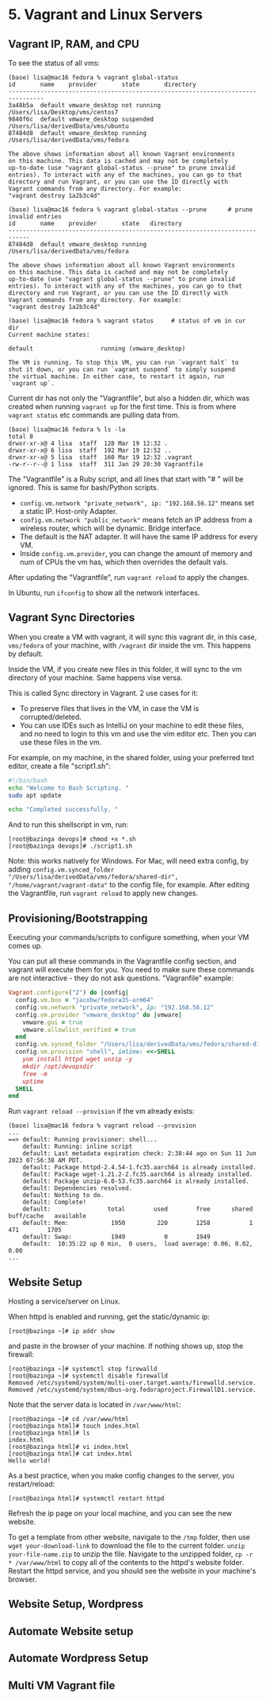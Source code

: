 # 5. Vagrant and Linux Servers
## Vagrant IP, RAM, and CPU
To see the status of all vms:
```console
(base) lisa@mac16 fedora % vagrant global-status
id       name    provider       state       directory                           
--------------------------------------------------------------------------------
3a48b5a  default vmware_desktop not running /Users/lisa/Desktop/vms/centos7     
9840f6c  default vmware_desktop suspended   /Users/lisa/derivedData/vms/ubuntu  
87484d8  default vmware_desktop running     /Users/lisa/derivedData/vms/fedora  
 
The above shows information about all known Vagrant environments
on this machine. This data is cached and may not be completely
up-to-date (use "vagrant global-status --prune" to prune invalid
entries). To interact with any of the machines, you can go to that
directory and run Vagrant, or you can use the ID directly with
Vagrant commands from any directory. For example:
"vagrant destroy 1a2b3c4d"

(base) lisa@mac16 fedora % vagrant global-status --prune      # prune invalid entries
id       name    provider       state   directory                           
----------------------------------------------------------------------------
87484d8  default vmware_desktop running /Users/lisa/derivedData/vms/fedora  
 
The above shows information about all known Vagrant environments
on this machine. This data is cached and may not be completely
up-to-date (use "vagrant global-status --prune" to prune invalid
entries). To interact with any of the machines, you can go to that
directory and run Vagrant, or you can use the ID directly with
Vagrant commands from any directory. For example:
"vagrant destroy 1a2b3c4d"

(base) lisa@mac16 fedora % vagrant status     # status of vm in cur dir
Current machine states:

default                   running (vmware_desktop)

The VM is running. To stop this VM, you can run `vagrant halt` to
shut it down, or you can run `vagrant suspend` to simply suspend
the virtual machine. In either case, to restart it again, run
`vagrant up`.

```

Current dir has not only the "Vagrantfile", but also a hidden dir, which was created when running `vagrant up` for the first time. This is from where `vagrant status` etc commands are pulling data from. 
```console
(base) lisa@mac16 fedora % ls -la
total 8
drwxr-xr-x@ 4 lisa  staff  128 Mar 19 12:32 .
drwxr-xr-x@ 6 lisa  staff  192 Mar 19 12:52 ..
drwxr-xr-x@ 5 lisa  staff  160 Mar 19 12:32 .vagrant
-rw-r--r--@ 1 lisa  staff  311 Jan 29 20:30 Vagrantfile
```

The "Vagrantfile" is a Ruby script, and all lines that start with "# " will be ignored. This is same for bash/Python scripts. 
- `config.vm.network "private_network", ip: "192.168.56.12"` means set a static IP. Host-only Adapter. 
- `config.vm.network "public_network"` means fetch an IP address from a wireless router, which will be dynamic. Bridge interface. 
- The default is the NAT adapter. It will have the same IP address for every VM. 
- Inside `config.vm.provider`, you can change the amount of memory and num of CPUs the vm has, which then overrides the default vals. 

After updating the "Vagrantfile", run `vagrant reload` to apply the changes. 

In Ubuntu, run `ifconfig` to show all the network interfaces. 

## Vagrant Sync Directories
When you create a VM with vagrant, it will sync this vagrant dir, in this case, `vms/fedora` of your machine, with `/vagrant` dir inside the vm. This happens by default. 

Inside the VM, if you create new files in this folder, it will sync to the vm directory of your machine. Same happens vise versa.

This is called Sync directory in Vagrant. 2 use cases for it:
- To preserve files that lives in the VM, in case the VM is corrupted/deleted. 
- You can use IDEs such as IntelliJ on your machine to edit these files, and no need to login to this vm and use the vim editor etc. Then you can use these files in the vm. 

For example, on my machine, in the shared folder, using your preferred text editor, create a file "script1.sh":
```sh
#!/bin/bash
echo "Welcome to Bash Scripting. "
sudo apt update

echo "Completed successfully. "
```

And to run this shellscript in vm, run:
```console
[root@bazinga devops]# chmod +x *.sh
[root@bazinga devops]# ./script1.sh 
```

Note: this works natively for Windows. For Mac, will need extra config, by adding `config.vm.synced_folder "/Users/lisa/derivedData/vms/fedora/shared-dir",  "/home/vagrant/vagrant-data"` to the config file, for example. After editing the Vagrantfile, run `vagrant reload` to apply new changes. 

## Provisioning/Bootstrapping
Executing your commands/scripts to configure something, when your VM comes up. 

You can put all these commands in the Vagrantfile config section, and vagrant will execute them for you. You need to make sure these commands are not interactive - they do not ask questions. "Vagranfile" example:
```ruby
Vagrant.configure("2") do |config| 
  config.vm.box = "jacobw/fedora35-arm64" 
  config.vm.network "private_network", ip: "192.168.56.12"
  config.vm.provider "vmware_desktop" do |vmware|
    vmware.gui = true
    vmware.allowlist_verified = true
  end
  config.vm.synced_folder "/Users/lisa/derivedData/vms/fedora/shared-dir",  "/home/vagrant/vagrant-data"
  config.vm.provision "shell", inline: <<-SHELL
    yum install httpd wget unzip -y
    mkdir /opt/devopsdir
    free -m
    uptime
  SHELL
end
```

Run `vagrant reload --provision` if the vm already exists:
```console
(base) lisa@mac16 fedora % vagrant reload --provision
...
==> default: Running provisioner: shell...
    default: Running: inline script
    default: Last metadata expiration check: 2:38:44 ago on Sun 11 Jun 2023 07:56:38 AM PDT.
    default: Package httpd-2.4.54-1.fc35.aarch64 is already installed.
    default: Package wget-1.21.2-2.fc35.aarch64 is already installed.
    default: Package unzip-6.0-53.fc35.aarch64 is already installed.
    default: Dependencies resolved.
    default: Nothing to do.
    default: Complete!
    default:                total        used        free      shared  buff/cache   available
    default: Mem:            1950         220        1258           1         471        1705
    default: Swap:           1949           0        1949
    default:  10:35:22 up 0 min,  0 users,  load average: 0.06, 0.02, 0.00
...
```

## Website Setup
Hosting a service/server on Linux. 

When httpd is enabled and running, get the static/dynamic ip:
```console
[root@bazinga ~]# ip addr show
```
and paste in the browser of your machine. If nothing shows up, stop the firewall:
```console
[root@bazinga ~]# systemctl stop firewalld
[root@bazinga ~]# systemctl disable firewalld
Removed /etc/systemd/system/multi-user.target.wants/firewalld.service.
Removed /etc/systemd/system/dbus-org.fedoraproject.FirewallD1.service.
```

Note that the server data is located in `/var/www/html`: 
```console
[root@bazinga ~]# cd /var/www/html
[root@bazinga html]# touch index.html
[root@bazinga html]# ls
index.html
[root@bazinga html]# vi index.html 
[root@bazinga html]# cat index.html 
Hello world! 
```

As a best practice, when you make config changes to the server, you restart/reload: 
```console
[root@bazinga html]# systemctl restart httpd
```
Refresh the ip page on your local machine, and you can see the new website. 

To get a template from other website, navigate to the `/tmp` folder, then use `wget your-download-link` to download the file to the current folder. `unzip your-file-name.zip` to unzip the file. Navigate to the unzipped folder, `cp -r * /var/www/html` to copy all of the contents to the httpd's website folder. Restart the httpd service, and you should see the website in your machine's browser. 




## Website Setup, Wordpress


## Automate Website setup


## Automate Wordpress Setup


## Multi VM Vagrant file









